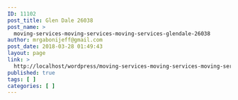 ```yaml
---
ID: 11102
post_title: Glen Dale 26038
post_name: >
  moving-services-moving-services-moving-services-glendale-26038
author: mrgabonijeff@gmail.com
post_date: 2018-03-28 01:49:43
layout: page
link: >
  http://localhost/wordpress/moving-services-moving-services-moving-services-glendale-26038/
published: true
tags: [ ]
categories: [ ]
---
```

